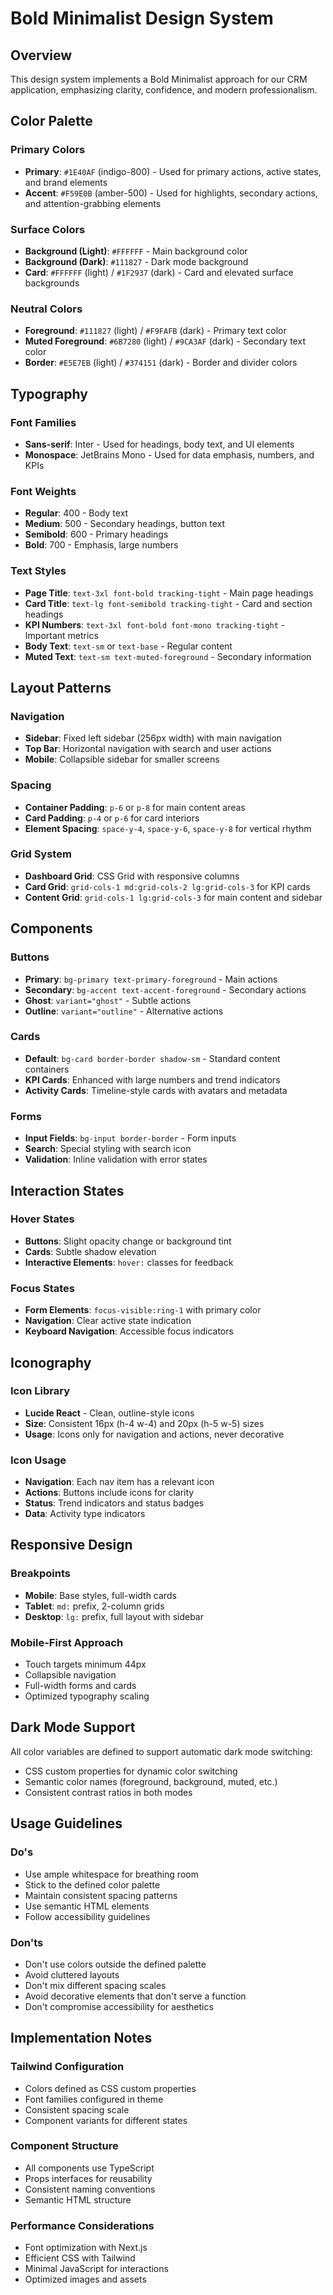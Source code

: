 # Bold Minimalist Design System

## Overview

This design system implements a Bold Minimalist approach for our CRM application, emphasizing clarity, confidence, and modern professionalism.

## Color Palette

### Primary Colors
- **Primary**: `#1E40AF` (indigo-800) - Used for primary actions, active states, and brand elements
- **Accent**: `#F59E0B` (amber-500) - Used for highlights, secondary actions, and attention-grabbing elements

### Surface Colors
- **Background (Light)**: `#FFFFFF` - Main background color
- **Background (Dark)**: `#111827` - Dark mode background
- **Card**: `#FFFFFF` (light) / `#1F2937` (dark) - Card and elevated surface backgrounds

### Neutral Colors
- **Foreground**: `#111827` (light) / `#F9FAFB` (dark) - Primary text color
- **Muted Foreground**: `#6B7280` (light) / `#9CA3AF` (dark) - Secondary text color
- **Border**: `#E5E7EB` (light) / `#374151` (dark) - Border and divider colors

## Typography

### Font Families
- **Sans-serif**: Inter - Used for headings, body text, and UI elements
- **Monospace**: JetBrains Mono - Used for data emphasis, numbers, and KPIs

### Font Weights
- **Regular**: 400 - Body text
- **Medium**: 500 - Secondary headings, button text
- **Semibold**: 600 - Primary headings
- **Bold**: 700 - Emphasis, large numbers

### Text Styles
- **Page Title**: `text-3xl font-bold tracking-tight` - Main page headings
- **Card Title**: `text-lg font-semibold tracking-tight` - Card and section headings
- **KPI Numbers**: `text-3xl font-bold font-mono tracking-tight` - Important metrics
- **Body Text**: `text-sm` or `text-base` - Regular content
- **Muted Text**: `text-sm text-muted-foreground` - Secondary information

## Layout Patterns

### Navigation
- **Sidebar**: Fixed left sidebar (256px width) with main navigation
- **Top Bar**: Horizontal navigation with search and user actions
- **Mobile**: Collapsible sidebar for smaller screens

### Spacing
- **Container Padding**: `p-6` or `p-8` for main content areas
- **Card Padding**: `p-4` or `p-6` for card interiors
- **Element Spacing**: `space-y-4`, `space-y-6`, `space-y-8` for vertical rhythm

### Grid System
- **Dashboard Grid**: CSS Grid with responsive columns
- **Card Grid**: `grid-cols-1 md:grid-cols-2 lg:grid-cols-3` for KPI cards
- **Content Grid**: `grid-cols-1 lg:grid-cols-3` for main content and sidebar

## Components

### Buttons
- **Primary**: `bg-primary text-primary-foreground` - Main actions
- **Secondary**: `bg-accent text-accent-foreground` - Secondary actions
- **Ghost**: `variant="ghost"` - Subtle actions
- **Outline**: `variant="outline"` - Alternative actions

### Cards
- **Default**: `bg-card border-border shadow-sm` - Standard content containers
- **KPI Cards**: Enhanced with large numbers and trend indicators
- **Activity Cards**: Timeline-style cards with avatars and metadata

### Forms
- **Input Fields**: `bg-input border-border` - Form inputs
- **Search**: Special styling with search icon
- **Validation**: Inline validation with error states

## Interaction States

### Hover States
- **Buttons**: Slight opacity change or background tint
- **Cards**: Subtle shadow elevation
- **Interactive Elements**: `hover:` classes for feedback

### Focus States
- **Form Elements**: `focus-visible:ring-1` with primary color
- **Navigation**: Clear active state indication
- **Keyboard Navigation**: Accessible focus indicators

## Iconography

### Icon Library
- **Lucide React** - Clean, outline-style icons
- **Size**: Consistent 16px (h-4 w-4) and 20px (h-5 w-5) sizes
- **Usage**: Icons only for navigation and actions, never decorative

### Icon Usage
- **Navigation**: Each nav item has a relevant icon
- **Actions**: Buttons include icons for clarity
- **Status**: Trend indicators and status badges
- **Data**: Activity type indicators

## Responsive Design

### Breakpoints
- **Mobile**: Base styles, full-width cards
- **Tablet**: `md:` prefix, 2-column grids
- **Desktop**: `lg:` prefix, full layout with sidebar

### Mobile-First Approach
- Touch targets minimum 44px
- Collapsible navigation
- Full-width forms and cards
- Optimized typography scaling

## Dark Mode Support

All color variables are defined to support automatic dark mode switching:
- CSS custom properties for dynamic color switching
- Semantic color names (foreground, background, muted, etc.)
- Consistent contrast ratios in both modes

## Usage Guidelines

### Do's
- Use ample whitespace for breathing room
- Stick to the defined color palette
- Maintain consistent spacing patterns
- Use semantic HTML elements
- Follow accessibility guidelines

### Don'ts
- Don't use colors outside the defined palette
- Avoid cluttered layouts
- Don't mix different spacing scales
- Avoid decorative elements that don't serve a function
- Don't compromise accessibility for aesthetics

## Implementation Notes

### Tailwind Configuration
- Colors defined as CSS custom properties
- Font families configured in theme
- Consistent spacing scale
- Component variants for different states

### Component Structure
- All components use TypeScript
- Props interfaces for reusability
- Consistent naming conventions
- Semantic HTML structure

### Performance Considerations
- Font optimization with Next.js
- Efficient CSS with Tailwind
- Minimal JavaScript for interactions
- Optimized images and assets
